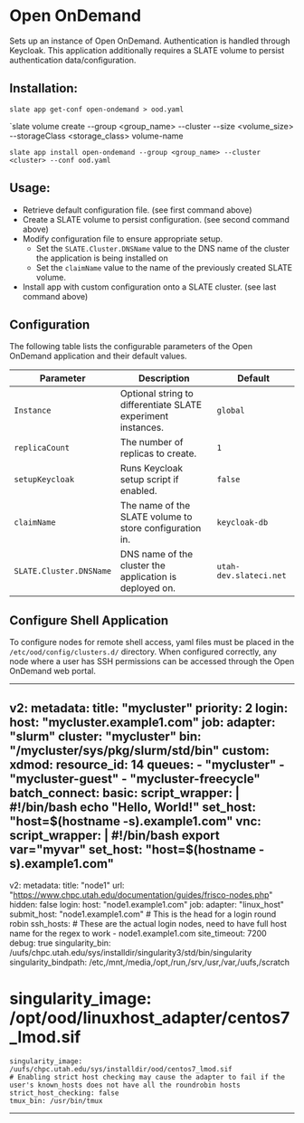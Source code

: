 # Open OnDemand

Sets up an instance of Open OnDemand.
Authentication is handled through Keycloak.
This application additionally requires a SLATE volume to persist authentication data/configuration.

## Installation:

`slate app get-conf open-ondemand > ood.yaml`

`slate volume create --group <group_name> --cluster <cluster> --size <volume_size> --storageClass <storage_class> volume-name

`slate app install open-ondemand --group <group_name> --cluster <cluster> --conf ood.yaml`


## Usage:

* Retrieve default configuration file. (see first command above)
* Create a SLATE volume to persist configuration. (see second command above)
* Modify configuration file to ensure appropriate setup.
	* Set the `SLATE.Cluster.DNSName` value to the DNS name of the cluster the application is being installed on
	* Set the `claimName` value to the name of the previously created SLATE volume.
* Install app with custom configuration onto a SLATE cluster. (see last command above)


## Configuration

The following table lists the configurable parameters of the Open OnDemand application and their default       values.

|           Parameter           |           Description           |           Default           |
|-------------------------------|---------------------------------|-----------------------------|
|`Instance`| Optional string to differentiate SLATE experiment instances. |`global`|
|`replicaCount`| The number of replicas to create. |`1`|
|`setupKeycloak`| Runs Keycloak setup script if enabled. |`false`|
|`claimName`| The name of the SLATE volume to store configuration in. |`keycloak-db`| 
|`SLATE.Cluster.DNSName`| DNS name of the cluster the application is deployed on. |`utah-dev.slateci.net`|


## Configure Shell Application

To configure nodes for remote shell access, yaml files must be placed in the
`/etc/ood/config/clusters.d/` directory.
When configured correctly, any node where a user has SSH permissions can be
accessed through the Open OnDemand web portal.

---
v2:
  metadata:
    title: "mycluster"
    priority: 2
  login:
    host: "mycluster.example1.com"
  job:
    adapter: "slurm"
    cluster: "mycluster"
    bin: "/mycluster/sys/pkg/slurm/std/bin"
  custom:
    xdmod:
      resource_id: 14
    queues:
      - "mycluster"
      - "mycluster-guest"
      - "mycluster-freecycle"
  batch_connect:
    basic:
      script_wrapper: |
        #!/bin/bash
        echo "Hello, World!"
      set_host: "host=$(hostname -s).example1.com"
    vnc:
      script_wrapper: |
        #!/bin/bash
        export var="myvar"
      set_host: "host=$(hostname -s).example1.com"
---
v2:
  metadata:
    title: "node1"
    url: "https://www.chpc.utah.edu/documentation/guides/frisco-nodes.php"
    hidden: false
  login:
    host: "node1.example1.com"
  job:
    adapter: "linux_host"
    submit_host: "node1.example1.com"  # This is the head for a login round robin
    ssh_hosts: # These are the actual login nodes, need to have full host name for the regex to work
      - node1.example1.com
    site_timeout: 7200
    debug: true
    singularity_bin: /uufs/chpc.utah.edu/sys/installdir/singularity3/std/bin/singularity
    singularity_bindpath: /etc,/mnt,/media,/opt,/run,/srv,/usr,/var,/uufs,/scratch
#    singularity_image: /opt/ood/linuxhost_adapter/centos7_lmod.sif
    singularity_image: /uufs/chpc.utah.edu/sys/installdir/ood/centos7_lmod.sif
    # Enabling strict host checking may cause the adapter to fail if the user's known_hosts does not have all the roundrobin hosts
    strict_host_checking: false
    tmux_bin: /usr/bin/tmux
---
